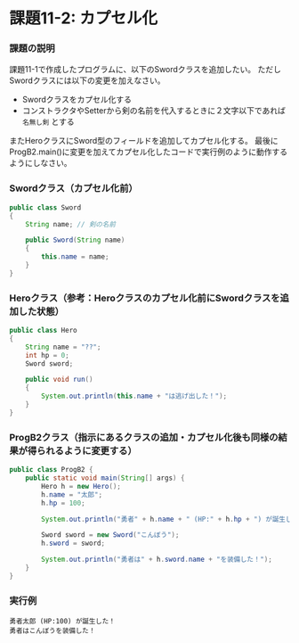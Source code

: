 # 課題11-2: カプセル化

### 課題の説明
課題11-1で作成したプログラムに、以下のSwordクラスを追加したい。
ただしSwordクラスには以下の変更を加えなさい。
- Swordクラスをカプセル化する
- コンストラクタやSetterから剣の名前を代入するときに２文字以下であれば `名無し剣` とする

またHeroクラスにSword型のフィールドを追加してカプセル化する。
最後にProgB2.main()に変更を加えてカプセル化したコードで実行例のように動作するようにしなさい。

### Swordクラス（カプセル化前）
```java
public class Sword
{
    String name; // 剣の名前

    public Sword(String name)
    {
        this.name = name;
    }
}
```
### Heroクラス（参考：Heroクラスのカプセル化前にSwordクラスを追加した状態）
```java
public class Hero
{
    String name = "??";
    int hp = 0;
    Sword sword;

    public void run()
    {
        System.out.println(this.name + "は逃げ出した！");
    }
}
```

### ProgB2クラス（指示にあるクラスの追加・カプセル化後も同様の結果が得られるように変更する）
```java
public class ProgB2 {
    public static void main(String[] args) {
        Hero h = new Hero();
        h.name = "太郎";
        h.hp = 100;

        System.out.println("勇者" + h.name + " (HP:" + h.hp + ") が誕生した！");

        Sword sword = new Sword("こんぼう");
        h.sword = sword;

        System.out.println("勇者は" + h.sword.name + "を装備した！");
    }
}

```

### 実行例
```
勇者太郎 (HP:100) が誕生した！
勇者はこんぼうを装備した！
```